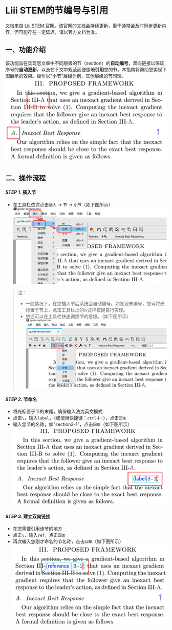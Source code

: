 # Liii STEM的节编号与引用

文档来自 [Liii STEM 官网](https://liiistem.cn/docs/guide-section.html)。该官网的文档会持续更新，墨干通常会及时同步更新内容，但可能存在一定延迟，请以官方文档为准。

## 一、功能介绍  

该功能旨在实现您文章中不同层级的节（section）的**自动编号**，双向链接以保证序号的**自动更新**，以及在下文中规范而便捷地**引用**您的节。本指南将帮助您实现下图展示的效果。操作以"小节"层级为例，其他层级的节同理。   
![图1](../../images/sec_1.png)   

## 二、操作流程

#### *STEP 1.* 插入节  
- 在工具栏依次点击`插入` -> `节` -> `小节`（如下图所示）  
![图2](../../images/sec_2.png)  

>  注：
> - 一般情况下，在您插入节后系统会自动编号。如发现未编号，您可将光标置于节上，点击工具栏上的`Ⅳ`式样按键自行实现。  
> - 您还可以在工具栏快速调换节的层级。（如下图所示）  
> ![图3](../../images/sec_3.png)  

#### *STEP 2.* 节命名

- 将光标置于节的末尾，确保输入法为英文模式   
- 点击`\`，输入`label`，（或使用快捷键：`ctrl`＋`!`），点击`回车`  
- 输入您节的名称，如"section3-1"，点击`回车`（如下图所示）  
![图4](../../images/sec_4.png)  

#### *STEP 3.* 建立双向链接

- 在您需要引用该节的地方   
- 点击`\`，输入`ref`，点击`回车`   
- 再次输入您刚才命名的节名称，点击`回车`（如下图所示）    
![图5](../../images/sec_5.png)    